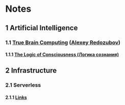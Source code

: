 # Notes
## 1 Artificial Intelligence
### 1.1 [True Brain Computing](http://truebraincomputing.com/) ([Alexey Redozubov](http://www.aboutbrain.ru/))
#### 1.1.1 [The Logic of Consciousness (Логика сознания)](ai/redozubov/logic_of_consciousness/README.md)
## 2 Infrastructure
### 2.1 Serverless
#### 2.1.1 [Links](infra/serverless/links/README.md)